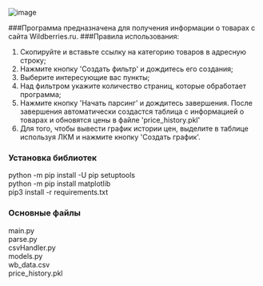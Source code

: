 ![image](https://github.com/CitoFly/parseWB/assets/74175035/75a4f1b3-208a-4574-ad50-32971d376509)

###Программа предназначена для получения информации о товарах с сайта Wildberries.ru.
###Правила использования:
1) Скопируйте и вставьте ссылку на категорию товаров в адресную строку;
2) Нажмите кнопку 'Создать фильтр' и дождитесь его создания;
3) Выберите интересующие вас пункты;
4) Над фильтром укажите количество страниц, которые обработает программа;
5) Нажмите кнопку 'Начать парсинг' и дождитесь завершения.
После завершения автоматически создастся таблица с информацией о товарах и обновятся цены в файле 'price_history.pkl'
6) Для того, чтобы вывести график истории цен, выделите в таблице используя ЛКМ и нажмите кнопку 'Создать график'.
### Установка библиотек
python -m pip install -U pip setuptools\
python -m pip install matplotlib\
pip3 install -r requirements.txt

### Основные файлы
main.py\
parse.py\
csvHandler.py\
models.py\
wb_data.csv\
price_history.pkl
